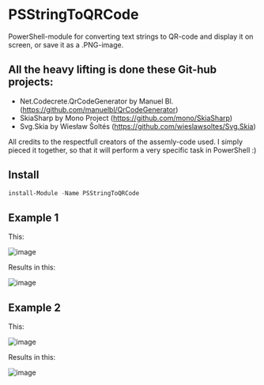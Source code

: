 # PSStringToQRCode
PowerShell-module for converting text strings to QR-code and display it on screen, or save it as a .PNG-image.

## All the heavy lifting is done these Git-hub projects:
* Net.Codecrete.QrCodeGenerator by Manuel Bl. (https://github.com/manuelbl/QrCodeGenerator)
* SkiaSharp by Mono Project (https://github.com/mono/SkiaSharp)
* Svg.Skia by Wiesław Šoltés (https://github.com/wieslawsoltes/Svg.Skia)

All credits to the respectfull creators of the assemly-code used.
I simply pieced it together, so that it will perform a very specific task in PowerShell :)

## Install
```PowerShell
install-Module -Name PSStringToQRCode
```

## Example 1

This:

![image](https://github.com/user-attachments/assets/dda75ae4-056f-40bc-ba7d-8dcec504dfcf)

Results in this:

![image](https://github.com/user-attachments/assets/ccaaf53b-3f1e-4e6a-8ccf-cca43af1d391)


## Example 2

This:

![image](https://github.com/user-attachments/assets/fe548635-ef8e-48e9-adad-56a89de1af7e)


Results in this:

![image](https://github.com/user-attachments/assets/4d1f91d4-7782-4338-b633-830d027d0e5f)
